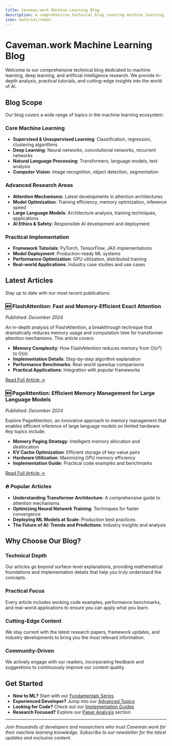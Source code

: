 ```yaml
---
title: Caveman.work Machine Learning Blog
description: A comprehensive technical blog covering machine learning, deep learning, and AI research
icon: material/robot
---
```


# Caveman.work Machine Learning Blog

Welcome to our comprehensive technical blog dedicated to machine learning, deep learning, and artificial intelligence research. We provide in-depth analysis, practical tutorials, and cutting-edge insights into the world of AI.

## Blog Scope

Our blog covers a wide range of topics in the machine learning ecosystem:

### Core Machine Learning
- **Supervised & Unsupervised Learning**: Classification, regression, clustering algorithms
- **Deep Learning**: Neural networks, convolutional networks, recurrent networks
- **Natural Language Processing**: Transformers, language models, text analysis
- **Computer Vision**: Image recognition, object detection, segmentation

### Advanced Research Areas
- **Attention Mechanisms**: Latest developments in attention architectures
- **Model Optimization**: Training efficiency, memory optimization, inference speed
- **Large Language Models**: Architecture analysis, training techniques, applications
- **AI Ethics & Safety**: Responsible AI development and deployment

### Practical Implementation
- **Framework Tutorials**: PyTorch, TensorFlow, JAX implementations
- **Model Deployment**: Production-ready ML systems
- **Performance Optimization**: GPU utilization, distributed training
- **Real-world Applications**: Industry case studies and use cases

## Latest Articles

Stay up to date with our most recent publications:

### 🆕 FlashAttention: Fast and Memory-Efficient Exact Attention
*Published: December 2024*

An in-depth analysis of FlashAttention, a breakthrough technique that dramatically reduces memory usage and computation time for transformer attention mechanisms. This article covers:

- **Memory Complexity**: How FlashAttention reduces memory from O(n²) to O(n)
- **Implementation Details**: Step-by-step algorithm explanation
- **Performance Benchmarks**: Real-world speedup comparisons
- **Practical Applications**: Integration with popular frameworks

[Read Full Article →](articles/flash-attention.md)

### 🆕 PageAttention: Efficient Memory Management for Large Language Models
*Published: December 2024*

Explore PageAttention, an innovative approach to memory management that enables efficient inference of large language models on limited hardware. Key topics include:

- **Memory Paging Strategy**: Intelligent memory allocation and deallocation
- **KV Cache Optimization**: Efficient storage of key-value pairs
- **Hardware Utilization**: Maximizing GPU memory efficiency
- **Implementation Guide**: Practical code examples and benchmarks

[Read Full Article →](articles/paged-attention.md)

### 🔥 Popular Articles

- **Understanding Transformer Architecture**: A comprehensive guide to attention mechanisms
- **Optimizing Neural Network Training**: Techniques for faster convergence
- **Deploying ML Models at Scale**: Production best practices
- **The Future of AI: Trends and Predictions**: Industry insights and analysis

## Why Choose Our Blog?

### Technical Depth
Our articles go beyond surface-level explanations, providing mathematical foundations and implementation details that help you truly understand the concepts.

### Practical Focus
Every article includes working code examples, performance benchmarks, and real-world applications to ensure you can apply what you learn.

### Cutting-Edge Content
We stay current with the latest research papers, framework updates, and industry developments to bring you the most relevant information.

### Community-Driven
We actively engage with our readers, incorporating feedback and suggestions to continuously improve our content quality.

## Get Started

- **New to ML?** Start with our [Fundamentals Series](#)
- **Experienced Developer?** Jump into our [Advanced Topics](#)
- **Looking for Code?** Check out our [Implementation Guides](#)
- **Research Focused?** Explore our [Paper Analysis](#) section

---

*Join thousands of developers and researchers who trust Caveman.work for their machine learning knowledge. Subscribe to our newsletter for the latest updates and exclusive content.*

